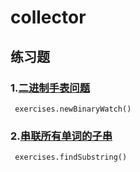 # collector
## 练习题
### 1.[二进制手表问题](https://leetcode-cn.com/problems/binary-watch/)
     exercises.newBinaryWatch()
### 2.[串联所有单词的子串](https://leetcode-cn.com/problems/substring-with-concatenation-of-all-words/)
     exercises.findSubstring()
